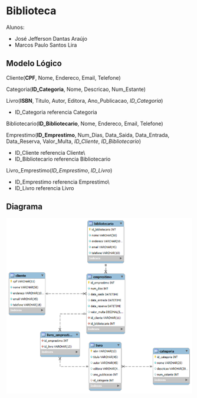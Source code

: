 # Biblioteca

Alunos:
- José Jefferson Dantas Araújo
- Marcos Paulo Santos Lira

## Modelo Lógico 

Cliente(**CPF**, Nome, Endereco, Email, Telefone)

Categoria(**ID_Categoria**, Nome, Descricao, Num_Estante)

Livro(**ISBN**, Titulo, Autor, Editora, Ano_Publicacao, _ID_Categoria_)
- ID_Categoria referencia Categoria

Bibliotecario(**ID_Bibliotecario**, Nome, Endereco, Email, Telefone)

Emprestimo(**ID_Emprestimo**, Num_Dias, Data_Saida, Data_Entrada, Data_Reserva, Valor_Multa, _ID_Cliente_, _ID_Bibliotecario_)
- ID_Cliente referencia Cliente\
- ID_Bibliotecario referencia Bibliotecario

Livro_Emprestimo(_ID_Emprestimo_, _ID_Livro_)
- ID_Emprestimo referencia Emprestimo\
- ID_Livro referencia Livro

## Diagrama
![Diagrama](diagrama.png)
